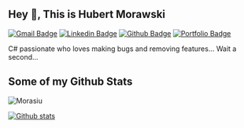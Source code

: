 ## Hey 👋, This is Hubert Morawski
[![Gmail Badge](https://img.shields.io/badge/-morasiu2@gmail.com-c14438?style=flat&logo=Gmail&logoColor=white&link=mailto:morasiu2@gmail.com)](mailto:morasiu2@gmail.com) 
[![Linkedin Badge](https://img.shields.io/badge/-morasiu-0072b1?style=flat&logo=Linkedin&logoColor=white&link=https://www.linkedin.com/in/morasiu/)](https://www.linkedin.com/in/morasiu/) [![Github Badge](https://img.shields.io/badge/-Morasiu-grey?style=flat&logo=github&logoColor=white&link=https://github.com/Morasiu/)](https://www.github.com/Morasiu/) [![Portfolio Badge](https://img.shields.io/badge/portfolio-web-blue?style=flat&link=https://morasiu.github.io/portfolio/projects/games/)](https://morasiu.github.io/Portfolio/) <p align='left'>C# passionate who loves making bugs and removing features... Wait a second...</p>
## Some of my Github Stats
<p align=left> <img src=https://komarev.com/ghpvc/?username=Morasiu alt=Morasiu /> </p>

[![Github stats](https://github-readme-stats.vercel.app/api?username=Morasiu&show_icons=true&include_all_commits=true&theme=algolia)](https://github.com/Morasiu/github-readme-stats)
